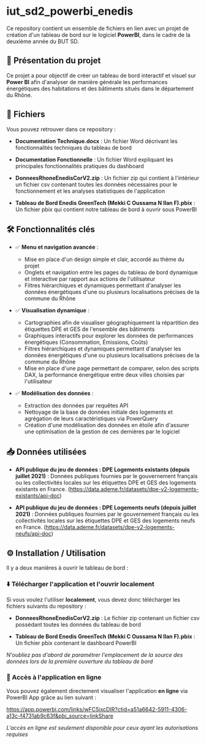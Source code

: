 # iut_sd2_powerbi_enedis

Ce repository contient un ensemble de fichiers en lien avec un projet de création d'un tableau de bord sur le logiciel **PowerBI**, dans le cadre de la deuxième année du BUT SD.


## 📄 Présentation du projet

Ce projet a pour objectif de créer un tableau de bord interactif et visuel sur **Power BI** afin d'analyser de manière générale les performances énergétiques des habitations et des bâtiments situés dans le département du Rhône. 


## 📂 Fichiers 
Vous pouvez retrouver dans ce repository :

* **Documentation Technique.docx** : Un fichier Word décrivant les fonctionnalités techniques du tableau de bord 

* **Documentation Fonctionnelle** : Un fichier Word expliquant les principales fonctionnalités pratiques du dashboard 

* **DonneesRhoneEnedisCorV2.zip** : Un fichier zip qui contient à l'intérieur un fichier csv contenant toutes les données nécessaires pour le fonctionnement et les analyses statistiques de l'application

* **Tableau de Bord Enedis GreenTech (Mekki C Oussama N Ilan F).pbix** : Un fichier pbix qui contient notre tableau de bord à ouvrir sous PowerBI 


## 🛠️ Fonctionnalités clés

- ✅ **Menu et navigation avancée** : 
	* Mise en place d'un design simple et clair, accordé au thème du projet 
	* Onglets et navigation entre les pages du tableau de bord dynamique et interactive par rapport aux actions de l'utilisateur 
	* Filtres hiérarchiques et dynamiques permettant d'analyser les données énergétiques d'une ou plusieurs localisations précises de la commune du Rhône


 - ✅ **Visualisation dynamique** : 
	* Cartographies afin de visualiser géographiquement la répartition des étiquettes DPE et GES de l'ensemble des bâtiments
	* Graphiques interactifs pour explorer les données de performances énergétiques (Consommation, Émissions, Coûts)
	* Filtres hiérarchiques et dynamiques permettant d'analyser les données énergétiques d'une ou plusieurs localisations précises de la commune du Rhône
	* Mise en place d'une page permettant de comparer, selon des scripts DAX, la performance énergétique entre deux villes choisies par l'utilisateur 


- ✅ **Modélisation des données** : 

	* Extraction des données par requêtes API
	* Nettoyage de la base de données initiale des logements et agrégation de leurs caractéristiques via PowerQuery
	* Création d'une modélisation des données en étoile afin d'assurer une optimisation de la gestion de ces dernières par le logiciel


## 📥 Données utilisées


- **API publique du jeu de données : DPE Logements existants (depuis juillet 2021)** : Données publiques fournies par le gouvernement français ou les collectivités locales sur les étiquettes DPE et GES des logements existants en France. (https://data.ademe.fr/datasets/dpe-v2-logements-existants/api-doc)

- **API publique du jeu de données : DPE Logements neufs (depuis juillet 2021)** : Données publiques fournies par le gouvernement français ou les collectivités locales sur les étiquettes DPE et GES des logements neufs en France. (https://data.ademe.fr/datasets/dpe-v2-logements-neufs/api-doc)



## ⚙️ Installation / Utilisation


Il y a deux manières à ouvrir le tableau de bord :

### ⬇️ Télécharger l'application et l'ouvrir localement 

Si vous voulez l'utiliser **localement**, vous devez donc télécharger les fichiers suivants du repository :

* **DonneesRhoneEnedisCorV2.zip** : Le fichier zip contenant un fichier csv possédant toutes les données du tableau de bord

* **Tableau de Bord Enedis GreenTech (Mekki C Oussama N Ilan F).pbix** : Un fichier pbix contenant le dashboard PowerBI

*N'oubliez pas d'abord de paramétrer l'emplacement de la source des données lors de la première ouverture du tableau de bord*

### 🔗 Accès à l'application en ligne 

Vous pouvez également directement visualiser l'application **en ligne** via PowerBI App grâce au lien suivant :

https://app.powerbi.com/links/wFC5ixcDIR?ctid=a51a6642-5911-4306-a13c-f4731ab9c63f&pbi_source=linkShare

*L'accès en ligne est seulement disponible pour ceux ayant les autorisations requises*


